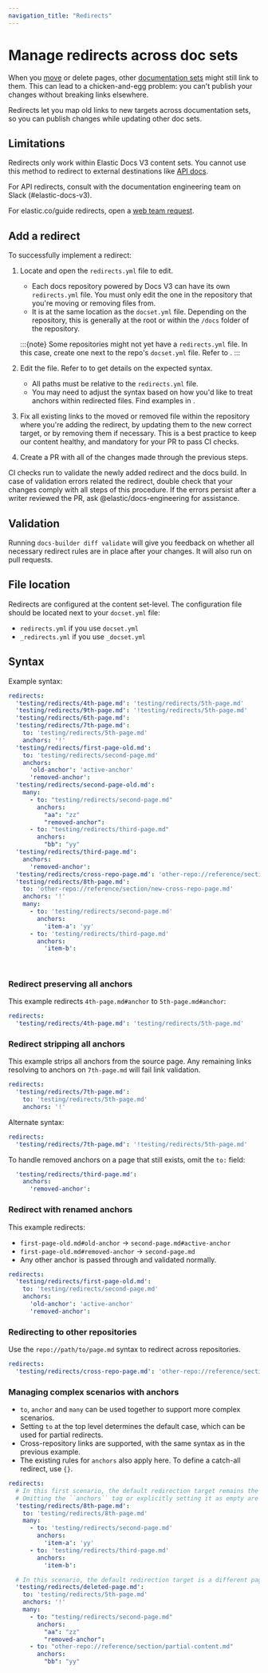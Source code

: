 ```yaml
---
navigation_title: "Redirects"
---
```


# Manage redirects across doc sets

When you [move](move.md) or delete pages, other [documentation sets](../configure/content-set/index.md) might still link to them. This can lead to a chicken-and-egg problem: you can't publish your changes without breaking links elsewhere.

Redirects let you map old links to new targets across documentation sets, so you can publish changes while updating other doc sets.

## Limitations

Redirects only work within Elastic Docs V3 content sets. You cannot use this method to redirect to external destinations like [API docs](https://www.elastic.co/docs/api/).

For API redirects, consult with the documentation engineering team on Slack (#elastic-docs-v3).

For elastic.co/guide redirects, open a [web team request](http://ela.st/web-request).

## Add a redirect

To successfully implement a redirect:

1. Locate and open the `redirects.yml` file to edit.
   - Each docs repository powered by Docs V3 can have its own `redirects.yml` file. You must only edit the one in the repository that you're moving or removing files from.
   - It is at the same location as the `docset.yml` file. Depending on the repository, this is generally at the root or within the `/docs` folder of the repository.

   :::{note}
   Some repositories might not yet have a `redirects.yml` file. In this case, create one next to the repo's `docset.yml` file. Refer to [](#file-location).
   :::

2. Edit the file. Refer to [](#syntax) to get details on the expected syntax.
   - All paths must be relative to the `redirects.yml` file.
   - You may need to adjust the syntax based on how you'd like to treat anchors within redirected files. Find examples in [](#syntax).

3. Fix all existing links to the moved or removed file within the repository where you're adding the redirect, by updating them to the new correct target, or by removing them if necessary. This is a best practice to keep our content healthy, and mandatory for your PR to pass CI checks.

4. Create a PR with all of the changes made through the previous steps. 

CI checks run to validate the newly added redirect and the docs build. 
In case of validation errors related the redirect, double check that your changes comply with all steps of this procedure. If the errors persist after a writer reviewed the PR, ask @elastic/docs-engineering for assistance.

## Validation

Running `docs-builder diff validate` will give you feedback on whether all necessary redirect rules are in place after your changes. It will also run on pull requests.

## File location

Redirects are configured at the content set-level.
The configuration file should be located next to your `docset.yml` file:

* `redirects.yml` if you use `docset.yml`
* `_redirects.yml` if you use `_docset.yml`

## Syntax

Example syntax:

```yaml
redirects:
  'testing/redirects/4th-page.md': 'testing/redirects/5th-page.md'
  'testing/redirects/9th-page.md': '!testing/redirects/5th-page.md'
  'testing/redirects/6th-page.md':
  'testing/redirects/7th-page.md':
    to: 'testing/redirects/5th-page.md'
    anchors: '!'
  'testing/redirects/first-page-old.md':
    to: 'testing/redirects/second-page.md'
    anchors:
      'old-anchor': 'active-anchor'
      'removed-anchor':
  'testing/redirects/second-page-old.md':
    many:
      - to: "testing/redirects/second-page.md"
        anchors:
          "aa": "zz"
          "removed-anchor":
      - to: "testing/redirects/third-page.md"
        anchors:
          "bb": "yy"
  'testing/redirects/third-page.md':
    anchors:
      'removed-anchor':
  'testing/redirects/cross-repo-page.md': 'other-repo://reference/section/new-cross-repo-page.md'
  'testing/redirects/8th-page.md':
    to: 'other-repo://reference/section/new-cross-repo-page.md'
    anchors: '!'
    many:
      - to: 'testing/redirects/second-page.md'
        anchors:
          'item-a': 'yy'
      - to: 'testing/redirects/third-page.md'
        anchors:
          'item-b': 
            
  
```

### Redirect preserving all anchors

This example redirects `4th-page.md#anchor` to `5th-page.md#anchor`:

```yaml
redirects:
  'testing/redirects/4th-page.md': 'testing/redirects/5th-page.md'
```
### Redirect stripping all anchors

This example strips all anchors from the source page.
Any remaining links resolving to anchors on `7th-page.md` will fail link validation.

```yaml
redirects:
  'testing/redirects/7th-page.md':
    to: 'testing/redirects/5th-page.md'
    anchors: '!'
```

Alternate syntax:

```yaml
redirects:
  'testing/redirects/7th-page.md': '!testing/redirects/5th-page.md'
```

To handle removed anchors on a page that still exists, omit the `to:` field:

```yaml
  'testing/redirects/third-page.md':
    anchors:
      'removed-anchor':
```

### Redirect with renamed anchors

This example redirects:

- `first-page-old.md#old-anchor` → `second-page.md#active-anchor`
- `first-page-old.md#removed-anchor` → `second-page.md`
- Any other anchor is passed through and validated normally.

```yaml
redirects:
  'testing/redirects/first-page-old.md':
    to: 'testing/redirects/second-page.md'
    anchors:
      'old-anchor': 'active-anchor'
      'removed-anchor':
```

### Redirecting to other repositories

Use the `repo://path/to/page.md` syntax to redirect across repositories.

```yaml
redirects:
  'testing/redirects/cross-repo-page.md': 'other-repo://reference/section/new-cross-repo-page.md'
```

### Managing complex scenarios with anchors

* `to`, `anchor` and `many` can be used together to support more complex scenarios.
* Setting `to` at the top level determines the default case, which can be used for partial redirects.
* Cross-repository links are supported, with the same syntax as in the previous example.
* The existing rules for `anchors` also apply here. To define a catch-all redirect, use `{}`.

```yaml
redirects:
  # In this first scenario, the default redirection target remains the same page, with anchors being preserved. 
  # Omitting the ``anchors`` tag or explicitly setting it as empty are both supported.
  'testing/redirects/8th-page.md':
    to: 'testing/redirects/8th-page.md'
    many:
      - to: 'testing/redirects/second-page.md'
        anchors:
          'item-a': 'yy'
      - to: 'testing/redirects/third-page.md'
        anchors:
          'item-b':

  # In this scenario, the default redirection target is a different page, and anchors are dropped.
  'testing/redirects/deleted-page.md':
    to: 'testing/redirects/5th-page.md'
    anchors: '!'
    many:
      - to: "testing/redirects/second-page.md"
        anchors:
          "aa": "zz"
          "removed-anchor":
      - to: "other-repo://reference/section/partial-content.md"
        anchors:
          "bb": "yy"
```
